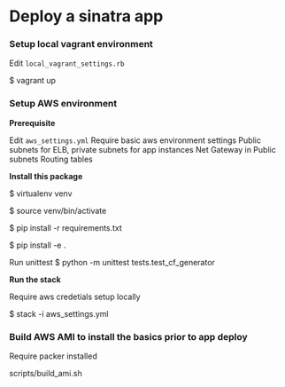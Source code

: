 # Deploy a sinatra app

### Setup local vagrant environment

Edit `local_vagrant_settings.rb`

$ vagrant up


### Setup AWS environment

**Prerequisite**

Edit `aws_settings.yml`
Require basic aws environment settings
Public subnets for ELB, private subnets for app instances
Net Gateway in Public subnets
Routing tables


**Install this package**

$ virtualenv venv

$ source venv/bin/activate

$ pip install -r requirements.txt

$ pip install -e .

Run unittest
$ python -m unittest tests.test_cf_generator

**Run the stack**

Require aws credetials setup locally

$ stack -i aws_settings.yml

### Build AWS AMI to install the basics prior to app deploy

Require packer installed

scripts/build_ami.sh
